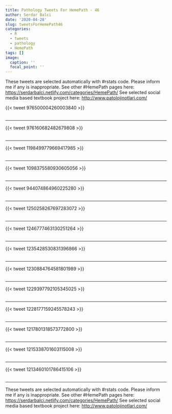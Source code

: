 ```yaml
---
title: Pathology Tweets For HemePath - 46
author: Serdar Balci
date: '2020-04-28'
slug: tweetsForHemePath46
categories:
  - R
  - tweets
  - pathology
  - HemePath
tags: []
image:
  caption: ''
  focal_point: ''
---
```



These tweets are selected automatically with #rstats code. Please inform me if any is inappropriate.
See other #HemePath pages here: https://serdarbalci.netlify.com/categories/HemePath/ 
See selected social media based textbook project here: http://www.patolojinotlari.com/

{{< tweet 976500004260003840 >}}
<br>
<br>
<hr>
{{< tweet 976160682482679808 >}}
<br>
<br>
<hr>
{{< tweet 1198499779669417985 >}}
<br>
<br>
<hr>
{{< tweet 1098375580930605056 >}}
<br>
<br>
<hr>
{{< tweet 944074864960225280 >}}
<br>
<br>
<hr>
{{< tweet 1250258267697283072 >}}
<br>
<br>
<hr>
{{< tweet 1246777463130251264 >}}
<br>
<br>
<hr>
{{< tweet 1235428530831396866 >}}
<br>
<br>
<hr>
{{< tweet 1230884764581801989 >}}
<br>
<br>
<hr>
{{< tweet 1229397792105345025 >}}
<br>
<br>
<hr>
{{< tweet 1228177159245578243 >}}
<br>
<br>
<hr>
{{< tweet 1217801318573772800 >}}
<br>
<br>
<hr>
{{< tweet 1215338701603115008 >}}
<br>
<br>
<hr>
{{< tweet 1213460101786415106 >}}
<br>
<br>
<hr>


These tweets are selected automatically with #rstats code. Please inform me if any is inappropriate.
See other #HemePath pages here: https://serdarbalci.netlify.com/categories/HemePath/ 
See selected social media based textbook project here: http://www.patolojinotlari.com/
